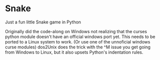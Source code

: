 # Snake
Just a fun little Snake game in Python

Originally did the code-along on Windows not realizing that the curses python module doesn't have an official windows port yet.
This needs to be ported to a Linux system to work. (Or use one of the unnoficial windows curse modules)
dos2Unix does the trick with the ^M issue you get going from Windows to Linux, but it also upsets Python's indentation rules. 

